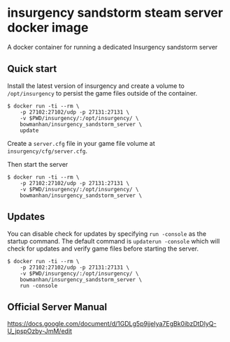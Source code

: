 # insurgency sandstorm steam server docker image

A docker container for running a dedicated Insurgency sandstorm server

## Quick start

Install the latest version of insurgency and create a volume to `/opt/insurgency` to persist the game files outside of the container.

```shell
$ docker run -ti --rm \
    -p 27102:27102/udp -p 27131:27131 \
    -v $PWD/insurgency/:/opt/insurgency/ \
    bowmanhan/insurgency_sandstorm_server \
    update
```

Create a `server.cfg` file in your game file volume at `insurgency/cfg/server.cfg`. 



Then start the server

```shell
$ docker run -ti --rm \
    -p 27102:27102/udp -p 27131:27131 \
    -v $PWD/insurgency/:/opt/insurgency/ \
    bowmanhan/insurgency_sandstorm_server \
```

## Updates

You can disable check for updates by specifying `run -console` as the startup command. The default command is `updaterun -console` which will check for updates and verify game files before starting the server.

```shell
$ docker run -ti --rm \
    -p 27102:27102/udp -p 27131:27131 \
    -v $PWD/insurgency/:/opt/insurgency/ \
    bowmanhan/insurgency_sandstorm_server \
    run -console
```

## Official Server Manual

https://docs.google.com/document/d/1GDLg5p9jjeIya7EgBk0ibzDtDlyQ-U_jpspOzby-JmM/edit
